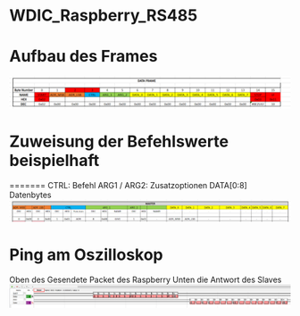 # WDIC_Raspberry_RS485

# Aufbau des Frames

![alt text](https://github.com/Mrxpxpb/WDIC_Raspberry_RS485/blob/main/data_frame_structure.PNG)

# Zuweisung der Befehlswerte beispielhaft


=======
CTRL: Befehl
ARG1 / ARG2: Zusatzoptionen
DATA[0:8] Datenbytes
![alt text](https://github.com/Mrxpxpb/WDIC_Raspberry_RS485/blob/main/befehlswerte.PNG)

# Ping am Oszilloskop
Oben des Gesendete Packet des Raspberry
Unten die Antwort des Slaves
![alt text](https://github.com/Mrxpxpb/WDIC_Raspberry_RS485/blob/main/ping.PNG)
